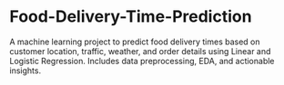 # Food-Delivery-Time-Prediction
A machine learning project to predict food delivery times based on customer location, traffic, weather, and order details using Linear and Logistic Regression. Includes data preprocessing, EDA, and actionable insights.
